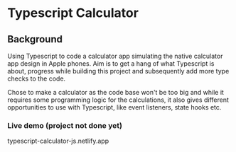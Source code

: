 # Typescript Calculator

## Background
Using Typescript to code a calculator app simulating the native calculator app design in Apple phones.
Aim is to get a hang of what Typescript is about, progress while building this project and subsequently add more type checks to the code.

Chose to make a calculator as the code base won't be too big and while it requires some programming logic for the calculations, it also gives different opportunities to use with Typescript, like event listeners, state hooks etc. 

### Live demo (project not done yet)
typescript-calculator-js.netlify.app
